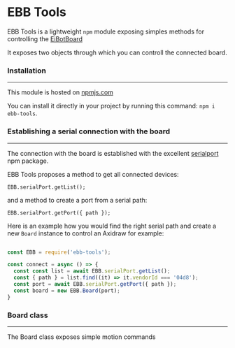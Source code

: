 # EBB Tools

EBB Tools is a lightweight `npm` module exposing simples methods for controlling the [EiBotBoard](http://www.schmalzhaus.com/EBB/)

It exposes two objects through which you can controll the connected board.

### Installation

---

This module is hosted on [npmjs.com](https://www.npmjs.com/search?q=ebb-tools)

You can install it directly in your project by running this command: `npm i ebb-tools`.

### Establishing a serial connection with the board

---

The connection with the board is established with the excellent [serialport](https://serialport.io/) npm package.

EBB Tools proposes a method to get all connected devices:

```
EBB.serialPort.getList();
```

and a method to create a port from a serial path:

```
EBB.serialPort.getPort({ path });
```

Here is an example how you would find the right serial path and create a new `Board` instance to control an Axidraw for example:

```javascript

const EBB = require('ebb-tools');

const connect = async () => {
  const const list = await EBB.serialPort.getList();
  const { path } = list.find((it) => it.vendorId === '04d8');
  const port = await EBB.serialPort.getPort({ path });
  const board = new EBB.Board(port);
}

```

### Board class

---

The Board class exposes simple motion commands
